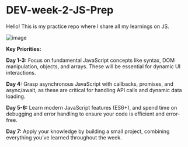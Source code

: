 # DEV-week-2-JS-Prep
Hello! This is my practice repo where I share all my learnings on JS.

![image](https://github.com/user-attachments/assets/670a3214-9ebd-45ec-bda5-accfebde56b5)

**Key Priorities:**

**Day 1-3:**
Focus on fundamental JavaScript concepts like syntax, DOM manipulation, objects, and arrays. These will be essential for dynamic UI interactions.

**Day 4:**
Grasp asynchronous JavaScript with callbacks, promises, and async/await, as these are critical for handling API calls and dynamic data loading.

**Day 5-6:**
Learn modern JavaScript features (ES6+), and spend time on debugging and error handling to ensure your code is efficient and error-free.

**Day 7:**
Apply your knowledge by building a small project, combining everything you’ve learned throughout the week.
